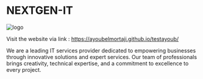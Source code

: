 # NEXTGEN-IT

![logo](https://github.com/AyoubElmortaji/NEXTGEN-IT/assets/88349298/d3805cc5-f76c-4f75-a72e-e1d286b55045)

Visit the website via link : https://ayoubelmortaji.github.io/testayoub/

We are a leading IT services provider dedicated to empowering businesses through innovative solutions and expert services. Our team of professionals brings creativity, technical expertise, and a commitment to excellence to every project.
